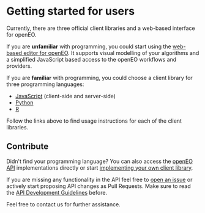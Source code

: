# Getting started for users

Currently, there are three official client libraries and a web-based interface for openEO.

If you are **unfamiliar** with programming, you could start using the [web-based editor for openEO](https://open-eo.github.io/openeo-web-editor/demo/). It supports visual modelling of your algorithms and a simplified JavaScript based access to the openEO workflows and providers. 

If you are **familiar** with programming, you could choose a client library for three programming languages:

* [JavaScript](https://github.com/Open-EO/openeo-js-client) (client-side and server-side)
* [Python](https://github.com/Open-EO/openeo-python-client)
* [R](https://github.com/Open-EO/openeo-r-client)

Follow the links above to find usage instructions for each of the client libraries.

## Contribute

Didn't find your programming language? You can also access the [openEO API](apireference.md) implementations directly or start [implementing your own client library](gettingstarted-clients.md).

If you are missing any functionality in the API feel free to [open an issue](https://github.com/Open-EO/openeo-api/issues) or actively start proposing API changes as Pull Requests. Make sure to read the [API Development Guidelines](guidelines-api.md) before.

Feel free to contact us for further assistance.